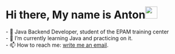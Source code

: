<h1>Hi there, My name is Anton<img src="https://github.com/blackcater/blackcater/raw/main/images/Hi.gif" height="32"/></h1>
- 🌱 Java Backend Developer, student of the EPAM training center<br>
- 👀 I’m currently learning Java and practicing on it.<br>
- 📫 How to reach me:  <a href="mailto:anton.bobrov.98@gmail.com">write me an email</a>.<br>
